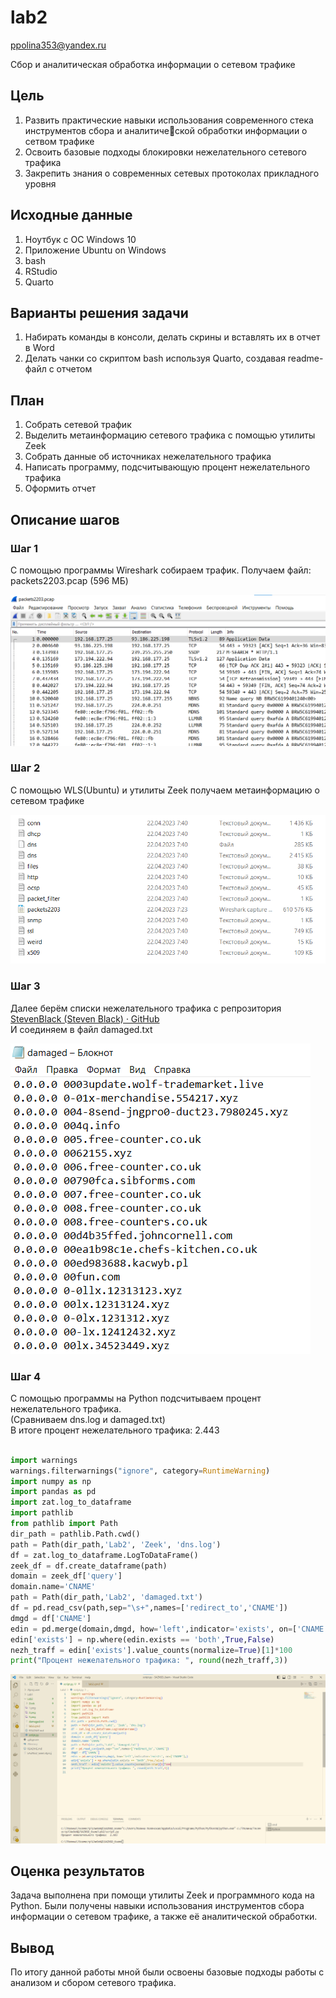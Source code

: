 lab2
================
ppolina353@yandex.ru

Сбор и аналитическая обработка информации о сетевом трафике

## Цель

1.  Развить практические навыки использования современного стека
    инструментов сбора и аналитической обработки информации о сетвом
    трафике
2.  Освоить базовые подходы блокировки нежелательного сетевого трафика
3.  Закрепить знания о современных сетевых протоколах прикладного уровня

## Исходные данные

1.  Ноутбук с ОС Windows 10
2.  Приложение Ubuntu on Windows
3.  bash
4.  RStudio
5.  Quarto

## Варианты решения задачи

1.  Набирать команды в консоли, делать скрины и вставлять их в отчет в
    Word
2.  Делать чанки со скриптом bash используя Quarto, создавая readme-файл
    с отчетом

## План

1.  Собрать сетевой трафик
2.  Выделить метаинформацию сетевого трафика с помощью утилиты Zeek
3.  Собрать данные об источниках нежелательного трафика
4.  Написать программу, подсчитывающую процент нежелательного трафика
5.  Оформить отчет

## Описание шагов

### Шаг 1

С помощью программы Wireshark собираем трафик. Получаем файл:
packets2203.pcap (596 МБ)

![alt text](1.png)


### Шаг 2

С помощью WLS(Ubuntu) и утилиты Zeek получаем метаинформацию о сетевом трафике

![alt text](2.png)

### Шаг 3 

Далее берём списки нежелательного трафика с репрозитория [StevenBlack (Steven Black) · GitHub](https://github.com/StevenBlack) \
И соединяем в файл damaged.txt

![alt text](3.png)

### Шаг 4

С помощью программы на Python подсчитываем процент нежелательного трафика.\
(Сравниваем dns.log и damaged.txt)\
В итоге процент нежелательного трафика: 2.443 

``` python

import warnings
warnings.filterwarnings("ignore", category=RuntimeWarning)
import numpy as np
import pandas as pd
import zat.log_to_dataframe
import pathlib
from pathlib import Path
dir_path = pathlib.Path.cwd()
path = Path(dir_path,'Lab2', 'Zeek', 'dns.log')
df = zat.log_to_dataframe.LogToDataFrame()
zeek_df = df.create_dataframe(path)
domain = zeek_df['query']
domain.name='CNAME'
path = Path(dir_path,'Lab2', 'damaged.txt')
df = pd.read_csv(path,sep="\s+",names=['redirect_to','CNAME'])
dmgd = df['CNAME']
edin = pd.merge(domain,dmgd, how='left',indicator='exists', on=['CNAME'],)
edin['exists'] = np.where(edin.exists == 'both',True,False)
nezh_traff = edin['exists'].value_counts(normalize=True)[1]*100
print("Процент нежелательного трафика: ", round(nezh_traff,3))

```

![alt text](4.png)

## Оценка результатов

Задача выполнена при помощи утилиты Zeek и программного кода на Python. 
Были получены навыки использования инструментов сбора информации о сетевом трафике, а также её аналитической обработки.

## Вывод

По итогу данной работы мной были освоены базовые подходы работы с анализом и сбором сетевого трафика. 
